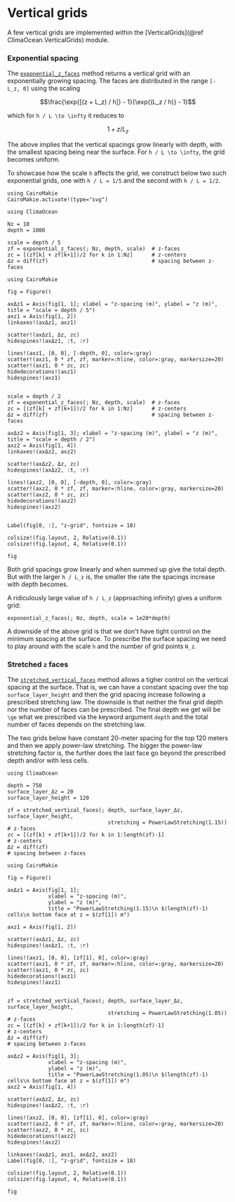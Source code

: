 # Vertical grids

A few vertical grids are implemented within the [VerticalGrids](@ref ClimaOcean.VerticalGrids) module.

### Exponential spacing

The [`exponential_z_faces`](@ref) method returns a vertical grid with an exponentially growing spacing.
The faces are distributed in the range ``[-L_z, 0]`` using the scaling

```math
\frac{\exp{[(z + L_z) / h]} - 1}{\exp{(L_z / h)} - 1}
```

which for ``h / L \to \infty`` it reduces to

```math
1 + z / L_z
```

The above implies that the vertical spacings grow linearly with depth, with the smallest spacing being near the surface.
For ``h / L \to \infty``, the grid becomes uniform.

To showcase how the scale ``h`` affects the grid, we construct below two such exponential grids,
one with ``h / L = 1/5`` and the second with ``h / L = 1/2``.


```@setup vgrids
using CairoMakie
CairoMakie.activate!(type="svg")
```

```@example vgrids
using ClimaOcean

Nz = 10
depth = 1000

scale = depth / 5
zf = exponential_z_faces(; Nz, depth, scale)  # z-faces
zc = [(zf[k] + zf[k+1])/2 for k in 1:Nz]      # z-centers
Δz = diff(zf)                                 # spacing between z-faces

using CairoMakie

fig = Figure()

axΔz1 = Axis(fig[1, 1]; xlabel = "z-spacing (m)", ylabel = "z (m)", title = "scale = depth / 5")
axz1 = Axis(fig[1, 2])
linkaxes!(axΔz1, axz1)

scatter!(axΔz1, Δz, zc)
hidespines!(axΔz1, :t, :r)

lines!(axz1, [0, 0], [-depth, 0], color=:gray)
scatter!(axz1, 0 * zf, zf, marker=:hline, color=:gray, markersize=20)
scatter!(axz1, 0 * zc, zc)
hidedecorations!(axz1)
hidespines!(axz1)


scale = depth / 2
zf = exponential_z_faces(; Nz, depth, scale)  # z-faces
zc = [(zf[k] + zf[k+1])/2 for k in 1:Nz]      # z-centers
Δz = diff(zf)                                 # spacing between z-faces

axΔz2 = Axis(fig[1, 3]; xlabel = "z-spacing (m)", ylabel = "z (m)", title = "scale = depth / 2")
axz2 = Axis(fig[1, 4])
linkaxes!(axΔz2, axz2)

scatter!(axΔz2, Δz, zc)
hidespines!(axΔz2, :t, :r)

lines!(axz2, [0, 0], [-depth, 0], color=:gray)
scatter!(axz2, 0 * zf, zf, marker=:hline, color=:gray, markersize=20)
scatter!(axz2, 0 * zc, zc)
hidedecorations!(axz2)
hidespines!(axz2)


Label(fig[0, :], "z-grid", fontsize = 18)

colsize!(fig.layout, 2, Relative(0.1))
colsize!(fig.layout, 4, Relative(0.1))

fig
```

Both grid spacings grow linearly and when summed up give the total depth.
But with the larger ``h / L_z`` is, the smaller the rate the spacings increase with depth becomes.

A ridiculously large value of ``h / L_z`` (approaching infinity) gives a uniform grid:

```@example vgrids
exponential_z_faces(; Nz, depth, scale = 1e20*depth)
```

A downside of the above grid is that we don't have tight control on the minimum spacing at the surface.
To prescribe the surface spacing we need to play around with the scale `h` and the number of grid points `N_z`.

### Stretched ``z`` faces

The [`stretched_vertical_faces`](@ref) method allows a tigher control on the vertical spacing at the surface.
That is, we can have a constant spacing over the top `surface_layer_height` and then the grid spacing
increase following a prescribed stretching law.
The downside is that neither the final grid depth nor the number of faces can be prescribed.
The final depth we get will be ``\ge`` what we prescribed via the keyword argument `depth` and the total number
of faces depends on the stretching law.

The two grids below have constant 20-meter spacing for the top 120 meters and then we apply power-law stretching.
The bigger the power-law stretching factor is, the further does the last face go beyond the prescribed depth and/or with less cells.


```@example vgrids
using ClimaOcean

depth = 750
surface_layer_Δz = 20
surface_layer_height = 120

zf = stretched_vertical_faces(; depth, surface_layer_Δz, surface_layer_height,
                                stretching = PowerLawStretching(1.15))           # z-faces
zc = [(zf[k] + zf[k+1])/2 for k in 1:length(zf)-1]                               # z-centers
Δz = diff(zf)                                                                    # spacing between z-faces

using CairoMakie

fig = Figure()

axΔz1 = Axis(fig[1, 1];
             xlabel = "z-spacing (m)",
             ylabel = "z (m)",
             title = "PowerLawStretching(1.15)\n $(length(zf)-1) cells\n bottom face at z = $(zf[1]) m")

axz1 = Axis(fig[1, 2])

scatter!(axΔz1, Δz, zc)
hidespines!(axΔz1, :t, :r)

lines!(axz1, [0, 0], [zf[1], 0], color=:gray)
scatter!(axz1, 0 * zf, zf, marker=:hline, color=:gray, markersize=20)
scatter!(axz1, 0 * zc, zc)
hidedecorations!(axz1)
hidespines!(axz1)


zf = stretched_vertical_faces(; depth, surface_layer_Δz, surface_layer_height,
                                stretching = PowerLawStretching(1.05))           # z-faces
zc = [(zf[k] + zf[k+1])/2 for k in 1:length(zf)-1]                               # z-centers
Δz = diff(zf)                                                                    # spacing between z-faces

axΔz2 = Axis(fig[1, 3];
             xlabel = "z-spacing (m)",
             ylabel = "z (m)",
             title = "PowerLawStretching(1.05)\n $(length(zf)-1) cells\n bottom face at z = $(zf[1]) m")
axz2 = Axis(fig[1, 4])

scatter!(axΔz2, Δz, zc)
hidespines!(axΔz2, :t, :r)

lines!(axz2, [0, 0], [zf[1], 0], color=:gray)
scatter!(axz2, 0 * zf, zf, marker=:hline, color=:gray, markersize=20)
scatter!(axz2, 0 * zc, zc)
hidedecorations!(axz2)
hidespines!(axz2)

linkaxes!(axΔz1, axz1, axΔz2, axz2)
Label(fig[0, :], "z-grid", fontsize = 18)

colsize!(fig.layout, 2, Relative(0.1))
colsize!(fig.layout, 4, Relative(0.1))

fig
```
